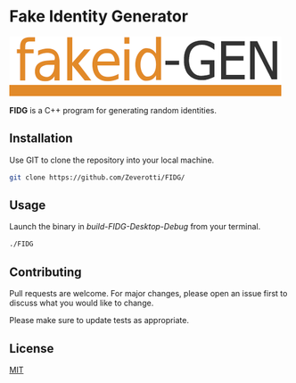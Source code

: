 # Fake Identity Generator

![SMB](readme_media/logo.png)

**FIDG** is a C++ program for generating random identities.

## Installation

Use GIT to clone the repository into your local machine.

```bash
git clone https://github.com/Zeverotti/FIDG/
```

## Usage

Launch the binary in _build-FIDG-Desktop-Debug_ from your terminal.
```bash
./FIDG
```

## Contributing
Pull requests are welcome. For major changes, please open an issue first to discuss what you would like to change.

Please make sure to update tests as appropriate.

## License
[MIT](https://choosealicense.com/licenses/mit/)
